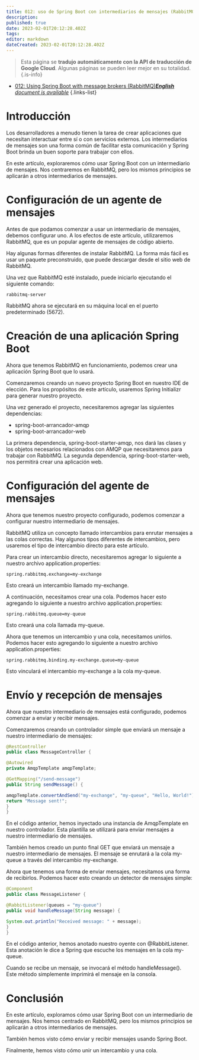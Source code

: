 ```yaml
---
title: 012: uso de Spring Boot con intermediarios de mensajes (RabbitMQ)
description: 
published: true
date: 2023-02-01T20:12:28.402Z
tags: 
editor: markdown
dateCreated: 2023-02-01T20:12:28.402Z
---
```


> Esta página se **tradujo automáticamente con la API de traducción de Google Cloud**.
Algunas páginas se pueden leer mejor en su totalidad.{.is-info}



- [012: Using Spring Boot with message brokers (RabbitMQ)***English** document is available*](/en/Knowledge-base/Spring-Boot/Learning/012-using-spring-boot-with-message-brokers-rabbitmq)
{.links-list}

  
# Introducción

Los desarrolladores a menudo tienen la tarea de crear aplicaciones que necesitan interactuar entre sí o con servicios externos. Los intermediarios de mensajes son una forma común de facilitar esta comunicación y Spring Boot brinda un buen soporte para trabajar con ellos.

En este artículo, exploraremos cómo usar Spring Boot con un intermediario de mensajes. Nos centraremos en RabbitMQ, pero los mismos principios se aplicarán a otros intermediarios de mensajes.

# Configuración de un agente de mensajes

Antes de que podamos comenzar a usar un intermediario de mensajes, debemos configurar uno. A los efectos de este artículo, utilizaremos RabbitMQ, que es un popular agente de mensajes de código abierto.

Hay algunas formas diferentes de instalar RabbitMQ. La forma más fácil es usar un paquete preconstruido, que puede descargar desde el sitio web de RabbitMQ.

Una vez que RabbitMQ esté instalado, puede iniciarlo ejecutando el siguiente comando:

```
rabbitmq-server
```

RabbitMQ ahora se ejecutará en su máquina local en el puerto predeterminado (5672).

# Creación de una aplicación Spring Boot

Ahora que tenemos RabbitMQ en funcionamiento, podemos crear una aplicación Spring Boot que lo usará.

Comenzaremos creando un nuevo proyecto Spring Boot en nuestro IDE de elección. Para los propósitos de este artículo, usaremos Spring Initializr para generar nuestro proyecto.

Una vez generado el proyecto, necesitaremos agregar las siguientes dependencias:

- spring-boot-arrancador-amqp
- spring-boot-arrancador-web

La primera dependencia, spring-boot-starter-amqp, nos dará las clases y los objetos necesarios relacionados con AMQP que necesitaremos para trabajar con RabbitMQ. La segunda dependencia, spring-boot-starter-web, nos permitirá crear una aplicación web.

# Configuración del agente de mensajes

Ahora que tenemos nuestro proyecto configurado, podemos comenzar a configurar nuestro intermediario de mensajes.

RabbitMQ utiliza un concepto llamado intercambios para enrutar mensajes a las colas correctas. Hay algunos tipos diferentes de intercambios, pero usaremos el tipo de intercambio directo para este artículo.

Para crear un intercambio directo, necesitaremos agregar lo siguiente a nuestro archivo application.properties:

```
spring.rabbitmq.exchange=my-exchange
```

Esto creará un intercambio llamado my-exchange.

A continuación, necesitamos crear una cola. Podemos hacer esto agregando lo siguiente a nuestro archivo application.properties:

```
spring.rabbitmq.queue=my-queue
```

Esto creará una cola llamada my-queue.

Ahora que tenemos un intercambio y una cola, necesitamos unirlos. Podemos hacer esto agregando lo siguiente a nuestro archivo application.properties:

```
spring.rabbitmq.binding.my-exchange.queue=my-queue
```

Esto vinculará el intercambio my-exchange a la cola my-queue.

# Envío y recepción de mensajes

Ahora que nuestro intermediario de mensajes está configurado, podemos comenzar a enviar y recibir mensajes.

Comenzaremos creando un controlador simple que enviará un mensaje a nuestro intermediario de mensajes:

```java
@RestController
public class MessageController {

@Autowired
private AmqpTemplate amqpTemplate;

@GetMapping("/send-message")
public String sendMessage() {

amqpTemplate.convertAndSend("my-exchange", "my-queue", "Hello, World!");
return "Message sent!";
}
}
```

En el código anterior, hemos inyectado una instancia de AmqpTemplate en nuestro controlador. Esta plantilla se utilizará para enviar mensajes a nuestro intermediario de mensajes.

También hemos creado un punto final GET que enviará un mensaje a nuestro intermediario de mensajes. El mensaje se enrutará a la cola my-queue a través del intercambio my-exchange.

Ahora que tenemos una forma de enviar mensajes, necesitamos una forma de recibirlos. Podemos hacer esto creando un detector de mensajes simple:

```java
@Component
public class MessageListener {

@RabbitListener(queues = "my-queue")
public void handleMessage(String message) {

System.out.println("Received message: " + message);
}
}
```

En el código anterior, hemos anotado nuestro oyente con @RabbitListener. Esta anotación le dice a Spring que escuche los mensajes en la cola my-queue.

Cuando se recibe un mensaje, se invocará el método handleMessage(). Este método simplemente imprimirá el mensaje en la consola.

# Conclusión

En este artículo, exploramos cómo usar Spring Boot con un intermediario de mensajes. Nos hemos centrado en RabbitMQ, pero los mismos principios se aplicarán a otros intermediarios de mensajes.

También hemos visto cómo enviar y recibir mensajes usando Spring Boot.

Finalmente, hemos visto cómo unir un intercambio y una cola.
